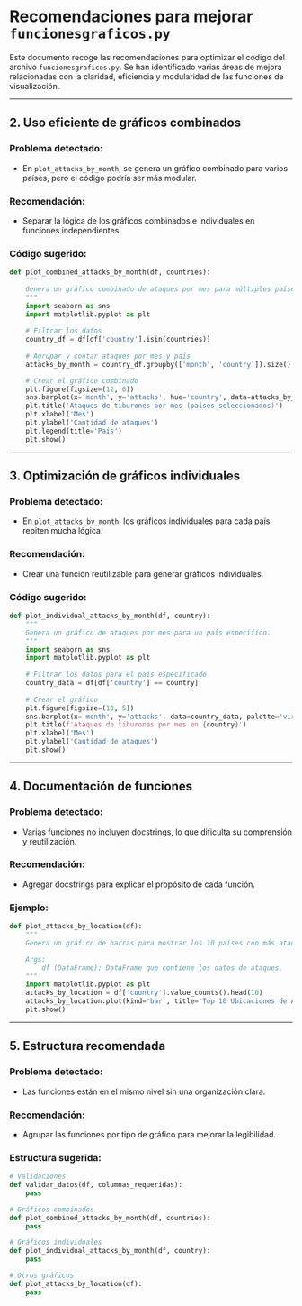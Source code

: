 
# Recomendaciones para mejorar `funcionesgraficos.py`

Este documento recoge las recomendaciones para optimizar el código del archivo `funcionesgraficos.py`. Se han identificado varias áreas de mejora relacionadas con la claridad, eficiencia y modularidad de las funciones de visualización.

---


## 2. **Uso eficiente de gráficos combinados**

### Problema detectado:
- En `plot_attacks_by_month`, se genera un gráfico combinado para varios países, pero el código podría ser más modular.

### Recomendación:
- Separar la lógica de los gráficos combinados e individuales en funciones independientes.

### Código sugerido:
```python
def plot_combined_attacks_by_month(df, countries):
    """
    Genera un gráfico combinado de ataques por mes para múltiples países.
    """
    import seaborn as sns
    import matplotlib.pyplot as plt
    
    # Filtrar los datos
    country_df = df[df['country'].isin(countries)]
    
    # Agrupar y contar ataques por mes y país
    attacks_by_month = country_df.groupby(['month', 'country']).size().reset_index(name='attacks')

    # Crear el gráfico combinado
    plt.figure(figsize=(12, 6))
    sns.barplot(x='month', y='attacks', hue='country', data=attacks_by_month, palette='viridis')
    plt.title('Ataques de tiburones por mes (países seleccionados)')
    plt.xlabel('Mes')
    plt.ylabel('Cantidad de ataques')
    plt.legend(title='País')
    plt.show()
```

---

## 3. **Optimización de gráficos individuales**

### Problema detectado:
- En `plot_attacks_by_month`, los gráficos individuales para cada país repiten mucha lógica.

### Recomendación:
- Crear una función reutilizable para generar gráficos individuales.

### Código sugerido:
```python
def plot_individual_attacks_by_month(df, country):
    """
    Genera un gráfico de ataques por mes para un país específico.
    """
    import seaborn as sns
    import matplotlib.pyplot as plt
    
    # Filtrar los datos para el país especificado
    country_data = df[df['country'] == country]
    
    # Crear el gráfico
    plt.figure(figsize=(10, 5))
    sns.barplot(x='month', y='attacks', data=country_data, palette='viridis')
    plt.title(f'Ataques de tiburones por mes en {country}')
    plt.xlabel('Mes')
    plt.ylabel('Cantidad de ataques')
    plt.show()
```

---

## 4. **Documentación de funciones**

### Problema detectado:
- Varias funciones no incluyen docstrings, lo que dificulta su comprensión y reutilización.

### Recomendación:
- Agregar docstrings para explicar el propósito de cada función.

### Ejemplo:
```python
def plot_attacks_by_location(df):
    """
    Genera un gráfico de barras para mostrar los 10 países con más ataques de tiburones.

    Args:
        df (DataFrame): DataFrame que contiene los datos de ataques.
    """
    import matplotlib.pyplot as plt
    attacks_by_location = df['country'].value_counts().head(10)
    attacks_by_location.plot(kind='bar', title='Top 10 Ubicaciones de Ataques', xlabel='País', ylabel='Cantidad de Ataques')
    plt.show()
```

---

## 5. **Estructura recomendada**

### Problema detectado:
- Las funciones están en el mismo nivel sin una organización clara.

### Recomendación:
- Agrupar las funciones por tipo de gráfico para mejorar la legibilidad.

### Estructura sugerida:
```python
# Validaciones
def validar_datos(df, columnas_requeridas):
    pass

# Gráficos combinados
def plot_combined_attacks_by_month(df, countries):
    pass

# Gráficos individuales
def plot_individual_attacks_by_month(df, country):
    pass

# Otros gráficos
def plot_attacks_by_location(df):
    pass
```

